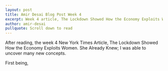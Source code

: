 ```yaml
---
layout: post
title: Amir Desai Blog Post Week 4
excerpt: Week 4 article, The Lockdown Showed How the Economy Exploits Women. She Already Knew.
author: amir-desai
pullquote: Scroll down to read
---
```


After reading, the week 4 New York Times Article, The Lockdown Showed How the Economy Exploits Women. She Already Knew; I was able to uncover many new concepts.

First being, 
